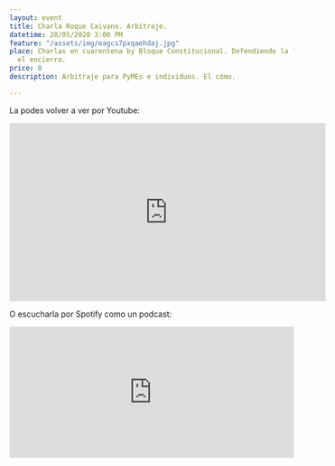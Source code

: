 ```yaml
---
layout: event
title: Charla Roque Caivano. Arbitraje.
datetime: 28/05/2020 3:00 PM
feature: "/assets/img/eagcs7pxqaehdaj.jpg"
place: Charlas en cuarentena by Bloque Constitucional. Defendiendo la libertad desde
  el encierro.
price: 0
description: Arbitraje para PyMEs e individuos. El cómo.

---
```

La podes volver a ver por Youtube:

<iframe width="560" height="315" src="https://www.youtube.com/embed/_QN8KsiLXco" frameborder="0" allow="accelerometer; autoplay; encrypted-media; gyroscope; picture-in-picture" allowfullscreen></iframe>

O escucharla por Spotify como un podcast:

<iframe src="https://open.spotify.com/embed-podcast/episode/0QfsUmQeSBB9FYUQC0NwVk" width="100%" height="232" frameborder="0" allowtransparency="true" allow="encrypted-media"></iframe>